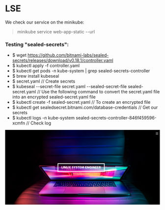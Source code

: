 # LSE
We check our service on the minikube: 
> minikube service web-app-static --url

### Testing "sealed-secrets":

* $ wget https://github.com/bitnami-labs/sealed-secrets/releases/download/v0.18.1/controller.yaml
* $ kubectl apply -f controller.yaml
* $ kubectl get pods -n kube-system | grep sealed-secrets-controller
* $ brew install kubeseal
* $ secret.yaml // Create secrets
* $ kubeseal --secret-file secret.yaml --sealed-secret-file sealed-secret.yaml // Use the following command to convert the secret.yaml file into an encrypted sealed-secret.yaml file 
* $ kubectl create -f sealed-secret.yaml // To create an encrypted file
* $ kubectl get  sealedsecret.bitnami.com/database-credentials // Get our secrets
* $ kubectl logs -n kube-system sealed-secrets-controller-846f459596-xcmfn // Check log

![alt text](https://github.com/vitaliy-developer/LSE/blob/main/img/img101.png)
